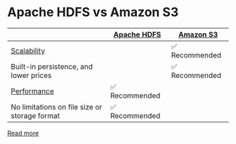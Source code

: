 # Apache HDFS vs Amazon S3

|                                                                       | [Apache HDFS](ApacheHDFS.md)   | [Amazon S3](../2_AWSServices/7_StorageServices/3_ObjectStorageS3/Readme.md) |
|-----------------------------------------------------------------------|--------------------------------|----------------------------------------------------------------------------------|
| [Scalability](../3_DatabaseServices/ScalabilityDB.md)  |                                | :white_check_mark: Recommended                                                   |
| Built-in persistence, and lower prices                                |                                | :white_check_mark: Recommended                                                   |
| [Performance](../7_PropertiesDistributedSystem/Scalability/LatencyThroughput.md) | :white_check_mark: Recommended |                                                                                  |
| No limitations on file size or storage format                         | :white_check_mark: Recommended |                                                                                  |

[Read more](https://www.integrate.io/blog/storing-apache-hadoop-data-cloud-hdfs-vs-s3/)
